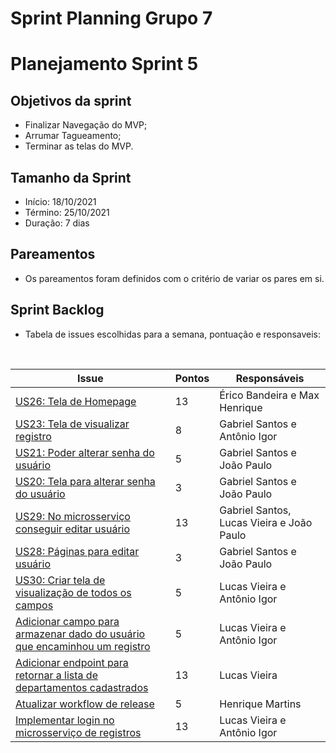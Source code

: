 # Sprint Planning Grupo 7

# Planejamento Sprint 5

## Objetivos da sprint

- Finalizar Navegação do MVP;
- Arrumar Tagueamento;
- Terminar as telas do MVP.

## Tamanho da Sprint

- Início: 18/10/2021
- Término: 25/10/2021
- Duração: 7 dias

## Pareamentos

- Os pareamentos foram definidos com o critério de variar os pares em si.

## Sprint Backlog

- Tabela de issues escolhidas para a semana, pontuação e responsaveis:

<br>

| Issue                                                                                                                                 | Pontos | Responsáveis                              |
| ------------------------------------------------------------------------------------------------------------------------------------- | ------ | ----------------------------------------- |
| [US26: Tela de Homepage](https://github.com/fga-eps-mds/2021.1-Oraculo/issues/76)                                                     | 13     | Érico Bandeira e Max Henrique             |
| [US23: Tela de visualizar registro](https://github.com/fga-eps-mds/2021.1-Oraculo/issues/73)                                          | 8      | Gabriel Santos e Antônio Igor             |
| [US21: Poder alterar senha do usuário](https://github.com/fga-eps-mds/2021.1-Oraculo/issues/51)                                       | 5      | Gabriel Santos e João Paulo               |
| [US20: Tela para alterar senha do usuário](https://github.com/fga-eps-mds/2021.1-Oraculo/issues/50)                                   | 3      | Gabriel Santos e João Paulo               |
| [US29: No microsserviço conseguir editar usuário](https://github.com/fga-eps-mds/2021.1-Oraculo/issues/79)                            | 13     | Gabriel Santos, Lucas Vieira e João Paulo |
| [US28: Páginas para editar usuário](https://github.com/fga-eps-mds/2021.1-Oraculo/issues/78)                                          | 3      | Gabriel Santos e João Paulo               |
| [US30: Criar tela de visualização de todos os campos](https://github.com/fga-eps-mds/2021.1-Oraculo/issues/80)                        | 5      | Lucas Vieira e Antônio Igor               |
| [Adicionar campo para armazenar dado do usuário que encaminhou um registro](https://github.com/fga-eps-mds/2021.1-Oraculo/issues/109) | 5      | Lucas Vieira e Antônio Igor               |
| [Adicionar endpoint para retornar a lista de departamentos cadastrados](https://github.com/fga-eps-mds/2021.1-Oraculo/issues/76)      | 13     | Lucas Vieira                              |
| [Atualizar workflow de release](https://github.com/fga-eps-mds/2021.1-Oraculo/issues/110)                                             | 5      | Henrique Martins                          |
| [Implementar login no microsserviço de registros](https://github.com/fga-eps-mds/2021.1-Oraculo/issues/105)                           | 13     | Lucas Vieira e Antônio Igor               |
